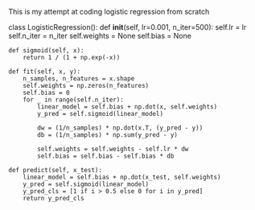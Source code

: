This is my attempt at coding logistic regression from scratch

class LogisticRegression():
    def __init__(self, lr=0.001, n_iter=500):
        self.lr = lr 
        self.n_iter = n_iter
        self.weights = None
        self.bias = None 
        
    def sigmoid(self, x):
        return 1 / (1 + np.exp(-x))
    
    def fit(self, x, y):
        n_samples, n_features = x.shape
        self.weights = np.zeros(n_features)
        self.bias = 0
        for _ in range(self.n_iter):
            linear_model = self.bias + np.dot(x, self.weights) 
            y_pred = self.sigmoid(linear_model)
            
            dw = (1/n_samples) * np.dot(x.T, (y_pred - y))
            db = (1/n_samples) * np.sum(y_pred - y)
            
            self.weights = self.weights - self.lr * dw 
            self.bias = self.bias - self.bias * db
    
    def predict(self, x_test):
        linear_model = self.bias + np.dot(x_test, self.weights) 
        y_pred = self.sigmoid(linear_model)
        y_pred_cls = [1 if i > 0.5 else 0 for i in y_pred]
        return y_pred_cls 
